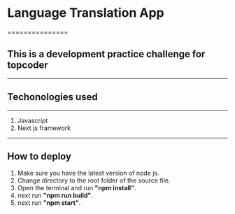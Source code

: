 # Language Translation App

===============

## This is a development practice challenge for topcoder

---

## Techonologies used

---

1. Javascript
2. Next js framework

---

## How to deploy

1. Make sure you have the latest version of node js.
2. Change directory to the root folder of the source file.
3. Open the terminal and run **"npm install"**.
4. next run **"npm run build"**.
5. next run **"npm start"**.
